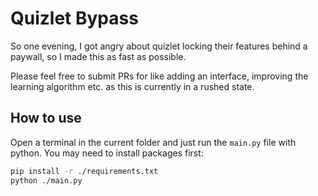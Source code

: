 # Quizlet Bypass

So one evening, I got angry about quizlet locking their features behind a paywall, so I made this as fast as possible.

Please feel free to submit PRs for like adding an interface, improving the learning algorithm etc. as this is
currently in a rushed state.

## How to use

Open a terminal in the current folder and just run the `main.py` file with python. You may need to install packages
first:

```bash
pip install -r ./requirements.txt
python ./main.py
```